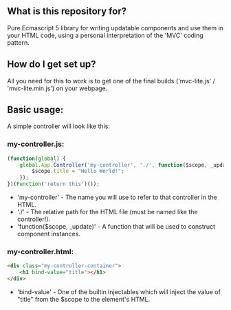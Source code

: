 ## What is this repository for? ##

Pure Ecmascript 5 library for writing updatable components and use them in your HTML code, using a personal interpretation of the 'MVC' coding pattern.

## How do I get set up? ##

All you need for this to work is to get one of the final builds ('mvc-lite.js' / 'mvc-lite.min.js') on your webpage.

## Basic usage: ##

A simple controller will look like this:
### my-controller.js: ###
```js 
(function(global) {
	global.App.Controller('my-controller', './', function($scope, _update) {
		$scope.title = "Hello World!";
	});	
})(Function('return this')());
```

* 'my-controller' - The name you will use to refer to that controller in the HTML.
* './' - The relative path for the HTML file (must be named like the controller!).
* 'function($scope, _update)' - A function that will be used to construct component instances.

### my-controller.html: ###
```html
<div class="my-controller-container">
	<h1 bind-value="title"></h1>
</div>
```

* 'bind-value' - One of the builtin injectables which will inject the value of "title" from the $scope to the element's HTML.